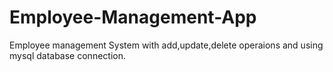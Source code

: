 # Employee-Management-App
Employee management System with add,update,delete operaions and using mysql database connection.
